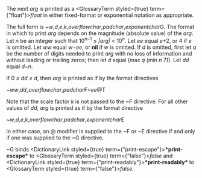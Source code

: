  



The next *arg* is printed as a <GlossaryTerm styled={true} term={"float"}><i>float</i></GlossaryTerm> in either fixed-format or exponential notation as appropriate. 



 



 



The full form is &#126;<i>w</i>,<i>d</i>,<i>e</i>,<i>k</i>,<i>overflowchar</i>,<i>padchar</i>,<i>exponentchar</i>G. The format in which to print <i>arg</i> depends on the magnitude (absolute value) of the <i>arg</i>. Let <i>n</i> be an integer such that 10<sup><i>n−</i>1</sup> <i>≤ |arg|</i> &lt; 10<i><sup>n</sup></i>. Let <i>ee</i> equal <i>e</i>+2, or 4 if <i>e</i> is omitted. Let <i>ww</i> equal <i>w−ee</i>, or <b>nil</b> if <i>w</i> is omitted. If <i>d</i> is omitted, first let <i>q</i> be the number of digits needed to print <i>arg</i> with no loss of information and without leading or trailing zeros; then let <i>d</i> equal (max <i>q</i> (min <i>n</i> 7)). Let <i>dd</i> equal <i>d−n</i>. 



If 0 *≤ dd ≤ d*, then *arg* is printed as if by the format directives 



&#126;*ww*,*dd*„*overflowchar*,*padchar*F&#126;*ee*@T 



Note that the scale factor *k* is not passed to the &#126;F directive. For all other values of *dd*, *arg* is printed as if by the format directive 



&#126;*w*,*d*,*e*,*k*,*overflowchar*,*padchar*,*exponentchar*E 



In either case, an @ modifier is supplied to the &#126;F or &#126;E directive if and only if one was supplied to the &#126;G directive. 



&#126;G binds <DictionaryLink styled={true} term={"print-escape"}><b>\*print-escape\*</b></DictionaryLink> to <GlossaryTerm styled={true} term={"false"}><i>false</i></GlossaryTerm> and <DictionaryLink styled={true} term={"print-readably"}><b>\*print-readably\*</b></DictionaryLink> to <GlossaryTerm styled={true} term={"false"}><i>false</i></GlossaryTerm>. 



